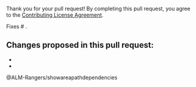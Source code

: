 Thank you for your pull request!
By completing this pull request, you agree to the [Contributing License Agreement](https://github.com/ALM-Rangers/Countdown-Widget-Extension/blob/master/.github/CLA.md).

Fixes # .

Changes proposed in this pull request:  
- 
- 
- 

@ALM-Rangers/showareapathdependencies